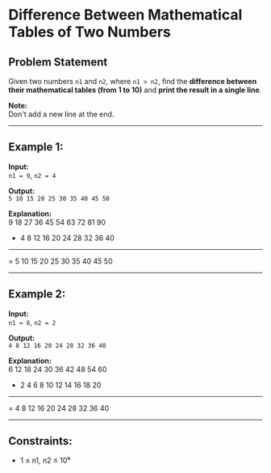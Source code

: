 # Difference Between Mathematical Tables of Two Numbers

## Problem Statement

Given two numbers `n1` and `n2`, where `n1 > n2`, find the **difference between their mathematical tables (from 1 to 10)** and **print the result in a single line**.

**Note:**  
Don't add a new line at the end.

---

## Example 1:

**Input:**  
`n1 = 9`, `n2 = 4`  

**Output:**  
`5 10 15 20 25 30 35 40 45 50`  

**Explanation:**  
   9 18 27 36 45 54 63 72 81 90

-  4 8 12 16 20 24 28 32 36 40
--------------------------------
=  5 10 15 20 25 30 35 40 45 50

---

## Example 2:

**Input:**  
`n1 = 6`, `n2 = 2`  

**Output:**  
`4 8 12 16 20 24 28 32 36 40`  

**Explanation:**  
  6 12 18 24 30 36 42 48 54 60

- 2 4 6 8 10 12 14 16 18 20
-------------------------------
= 4 8 12 16 20 24 28 32 36 40

---

## Constraints:

- 1 ≤ n1, n2 ≤ 10⁶
